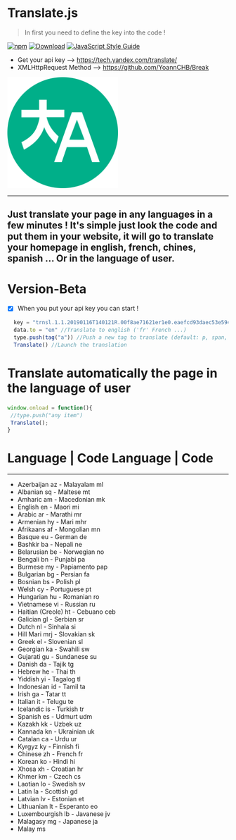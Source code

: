 # Translate.js

 > In first you need to define the key into the code !
 
 [![npm](https://img.shields.io/npm/v/anticore.svg?style=plastic)]()
[![Download](https://img.shields.io/chocolatey/dt/scriptcs.svg?style=plastic)](https://github.com/YoannCHB/Translate.js/blob/master/translate.js)
[![JavaScript Style Guide](https://img.shields.io/badge/code_style-standard-brightgreen.svg)](https://fr.wikipedia.org/wiki/JavaScript)

-  Get your api key --> https://tech.yandex.com/translate/
-  XMLHttpRequest Method --> https://github.com/YoannCHB/Break

 <img alt="Translate Image" title="Translate" src="icon.png" width="50%"/>
 
 ----------------------------------
Just translate your page in any languages in a few minutes ! It's simple just look the code and put them in your website, it will go to translate your homepage in english, french, chines, spanish ... Or in the language of user.
----------------------------------

# Version-Beta
- [x] When you put your api key you can start !

```js
  key = "trnsl.1.1.20190116T140121R.00f8ae71621er1e0.eaefcd93daec53e594f1c0ce8527a69005b1b74e" //Your api key - Here it is an example
  data.to = "en" //Translate to english ('fr' French ...)
  type.push(tag("a")) //Push a new tag to translate (default: p, span, pre, i)
  Translate() //Launch the translation
```
# Translate automatically the page in the language of user

```js
window.onload = function(){
 //type.push("any item")
 Translate();
}
```

# Language	| Code	Language	| Code
--------------------------------
- Azerbaijan	az	- Malayalam	ml
- Albanian	sq	- Maltese	mt
- Amharic	am	- Macedonian	mk
- English	en	- Maori	mi
- Arabic	ar	- Marathi	mr
- Armenian	hy	- Mari	mhr
- Afrikaans	af	- Mongolian	mn
- Basque	eu	- German	de
- Bashkir	ba	- Nepali	ne
- Belarusian	be	- Norwegian	no
- Bengali	bn	- Punjabi	pa
- Burmese	my	- Papiamento	pap
- Bulgarian	bg	- Persian	fa
- Bosnian	bs	- Polish	pl
- Welsh	cy	- Portuguese	pt
- Hungarian	hu	- Romanian	ro
- Vietnamese	vi	- Russian	ru
- Haitian (Creole)	ht	- Cebuano	ceb
- Galician	gl	- Serbian	sr
- Dutch	nl	- Sinhala	si
- Hill Mari	mrj	- Slovakian	sk
- Greek	el	- Slovenian	sl
- Georgian	ka	- Swahili	sw
- Gujarati	gu -	Sundanese	su
- Danish	da	- Tajik	tg
- Hebrew	he	- Thai	th
- Yiddish	yi	- Tagalog	tl
- Indonesian	id	- Tamil	ta
- Irish	ga	- Tatar	tt
- Italian	it	- Telugu	te
- Icelandic	is	- Turkish	tr
- Spanish	es	- Udmurt	udm
- Kazakh	kk	- Uzbek	uz
- Kannada	kn	- Ukrainian	uk
- Catalan	ca	- Urdu	ur
- Kyrgyz	ky	- Finnish	fi
- Chinese	zh	- French	fr
- Korean	ko	- Hindi	hi
- Xhosa	xh	- Croatian	hr
- Khmer	km	- Czech	cs
- Laotian	lo	- Swedish	sv
- Latin	la	- Scottish	gd
- Latvian	lv	- Estonian	et
- Lithuanian	lt	- Esperanto	eo
- Luxembourgish	lb	- Javanese	jv
- Malagasy	mg	- Japanese	ja
- Malay	ms		
